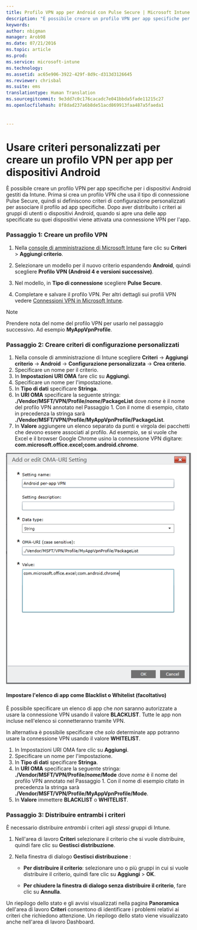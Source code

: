 ```yaml
---
title: Profilo VPN app per Android con Pulse Secure | Microsoft Intune
description: "È possibile creare un profilo VPN per app specifiche per i dispositivi Android gestiti da Intune."
keywords: 
author: nbigman
manager: Arob98
ms.date: 07/21/2016
ms.topic: article
ms.prod: 
ms.service: microsoft-intune
ms.technology: 
ms.assetid: ac65e906-3922-429f-8d9c-d313d3126645
ms.reviewer: chrisbal
ms.suite: ems
translationtype: Human Translation
ms.sourcegitcommit: 9e3dd7c0c176cacadc7e041bbda5fade11215c27
ms.openlocfilehash: 8f8dad237a6b8de51acd869913faa487a5faeda1


---
```


# Usare criteri personalizzati per creare un profilo VPN per app per dispositivi Android

È possibile creare un profilo VPN per app specifiche per i dispositivi Android gestiti da Intune. Prima si crea un profilo VPN che usa il tipo di connessione Pulse Secure, quindi si definiscono criteri di configurazione personalizzati per associare il profilo ad app specifiche. Dopo aver distribuito i criteri ai gruppi di utenti o dispositivi Android, quando si apre una delle app specificate su quei dispositivi viene attivata una connessione VPN per l'app. 

### Passaggio 1: Creare un profilo VPN

1. Nella [console di amministrazione di Microsoft Intune](https://manage.microsoft.com) fare clic su **Criteri** > **Aggiungi criterio**.
2. Selezionare un modello per il nuovo criterio espandendo **Android**, quindi scegliere **Profilo VPN (Android 4 e versioni successive)**.

3. Nel modello, in **Tipo di connessione** scegliere **Pulse Secure**.
4. Completare e salvare il profilo VPN. Per altri dettagli sui profili VPN vedere [Connessioni VPN in Microsoft Intune](vpn-connections-in-microsoft-intune.md).

> [!NOTE]
Prendere nota del nome del profilo VPN per usarlo nel passaggio successivo. Ad esempio **MyAppVpnProfile**.
   
### Passaggio 2: Creare criteri di configurazione personalizzati
    
   1. Nella console di amministrazione di Intune scegliere **Criteri** -> **Aggiungi criterio** -> **Android** -> **Configurazione personalizzata** -> **Crea criterio**.
   2. Specificare un nome per il criterio.
   3. In **Impostazioni URI OMA** fare clic su **Aggiungi**.
   4. Specificare un nome per l'impostazione.
   5. In **Tipo di dati** specificare **Stringa**.
   6. In **URI OMA** specificare la seguente stringa: **./Vendor/MSFT/VPN/Profile/*nome*/PackageList** dove *nome* è il nome del profilo VPN annotato nel Passaggio 1. Con il nome di esempio, citato in precedenza la stringa sarà **./Vendor/MSFT/VPN/Profile/MyAppVpnProfile/PackageList**.
   7.   In **Valore** aggiungere un elenco separato da punti e virgola dei pacchetti che devono essere associati al profilo.  Ad esempio, se si vuole che Excel e il browser Google Chrome usino la connessione VPN digitare: **com.microsoft.office.excel;com.android.chrome**.
  

   ![Esempio di criteri personalizzati VPN per app Android](..\media\android_per_app_vpn_oma_uri.png) 
#### Impostare l'elenco di app come Blacklist o Whitelist (facoltativo)
È possibile specificare un elenco di app che *non* saranno autorizzate a usare la connessione VPN usando il valore **BLACKLIST**.  Tutte le app non incluse nell'elenco si connetteranno tramite VPN.

In alternativa è possibile specificare che *solo* determinate app potranno usare la connessione VPN usando il valore **WHITELIST**.
 

1.  In Impostazioni URI OMA fare clic su **Aggiungi**.
2.  Specificare un nome per l'impostazione.
3.  In **Tipo di dati** specificare **Stringa**.
4.  In **URI OMA** specificare la seguente stringa: **./Vendor/MSFT/VPN/Profile/*nome*/Mode** dove *nome* è il nome del profilo VPN annotato nel Passaggio 1. Con il nome di esempio citato in precedenza la stringa sarà **./Vendor/MSFT/VPN/Profile/MyAppVpnProfile/Mode**.
5.  In **Valore** immettere **BLACKLIST** o **WHITELIST**. 


   
### Passaggio 3: Distribuire entrambi i criteri

È necessario distribuire *entrambi* i criteri agli *stessi* gruppi di Intune.

   1.  Nell'area di lavoro **Criteri** selezionare il criterio che si vuole distribuire, quindi fare clic su **Gestisci distribuzione**.

2.  Nella finestra di dialogo **Gestisci distribuzione** :

    -   **Per distribuire il criterio**: selezionare uno o più gruppi in cui si vuole distribuire il criterio, quindi fare clic su **Aggiungi** &gt; **OK**.

    -   **Per chiudere la finestra di dialogo senza distribuire il criterio**, fare clic su **Annulla**.

Un riepilogo dello stato e gli avvisi visualizzati nella pagina **Panoramica** dell'area di lavoro **Criteri** consentono di identificare i problemi relativi ai criteri che richiedono attenzione. Un riepilogo dello stato viene visualizzato anche nell'area di lavoro Dashboard.




<!--HONumber=Jul16_HO3-->


